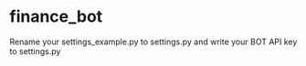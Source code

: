 # finance_bot

Rename your settings_example.py to settings.py and write your BOT API key to settings.py
